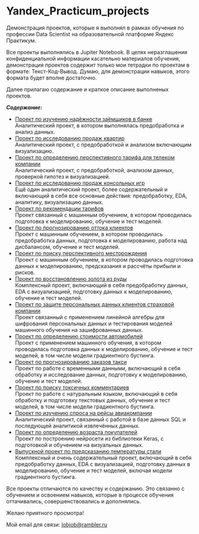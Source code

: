# Yandex_Practicum_projects
Демонстрация проектов, которые я выполнял в рамках обучения по профессии Data Scientist на образовательной платформе Яндекс Практикум.

Все проекты выполнялись в Jupiter Notebook. В целях неразглашения конфиденциальной информации касательно материалов обучения, демонстрация проектов содержит только мои тетрадки по проектам в формате: Текст-Код-Вывод. Думаю, для демонстрации навыков, этого формата будет вполне достаточно.

Далее прилагаю содержание и краткое описание выполненых проектов.

***Содержание:***
- [Проект по изучению надёжности заёмщиков в банке](https://github.com/lobjob/Yandex_Practicum_projects/tree/main/projects/borrower%20reliability%20project "Перейти в папку проекта")<br>Аналитический проект, в котором выполнялась предобработка и анализ данных.
- [Проект по исследованию продаж квартир](https://github.com/lobjob/Yandex_Practicum_projects/tree/main/projects/apartment%20sales%20research "Перейти в папку проекта")<br>Аналитический проект, с предобработкой и анализом включающим визуализацию.
- [Проект по определению перспективного тарифа для телеком компании](https://github.com/lobjob/Yandex_Practicum_projects/tree/main/projects/tariffs%20of%20a%20telecom%20company%20analysis "Перейти в папку проекта")<br>Аналитический проект, с предобработкой, анализом данных, проверкой гипотез и визуализацией.
- [Проект по исследованию продаж консольных игр](https://github.com/lobjob/Yandex_Practicum_projects/tree/main/projects/games%20sales%20research "Перейти в папку проекта")<br>Ещё один аналитический проект, более содержательный и включающий в себя все основные действия: предобработку, EDA, аналитику, визуализацию данных.
- [Проект по рекомендации тарифов](https://github.com/lobjob/Yandex_Practicum_projects/tree/main/projects/tariffs%20recommendations "Перейти в папку проекта")<br>Проект связанный с машинным обучением, в котором проводилась подготовка к моделированию, обучение и тест моделей.
- [Проект по прогнозированию оттока клиентов](https://github.com/lobjob/Yandex_Practicum_projects/tree/main/projects/customer%20churn "Перейти в папку проекта")<br>Проект с машинным обучением, в котором проводилась предобработка данных, подготовка к моделированию, работа над дисбалансом, обучение и тест моделей.
- [Проект по поиску перспективного месторождения](https://github.com/lobjob/Yandex_Practicum_projects/tree/main/projects/choosing%20a%20location%20for%20a%20well "Перейти в папку проекта")<br>Проект с машинным обучением, в котором проводилась подготовка данных к моделированию, предсказания и рассчёты прибыли и рисков.
- [Проект по восстановлению золота из руды](https://github.com/lobjob/Yandex_Practicum_projects/tree/main/projects/recovery%20of%20gold%20from%20ore "Перейти в папку проекта")<br>Комплексный проект, включающий в себя предобработку данных, EDA с визуализацией, подготовку данных к моделированию, обучение и тест моделей.
- [Проект по защите персональных данных клиентов страховой компании](https://github.com/lobjob/Yandex_Practicum_projects/tree/main/projects/protection%20of%20personal%20data%20of%20clients "Перейти в папку проекта")<br>Проект связанный с применением линейной алгебры для шифрования персональных данных и тестирования моделей машинного обучения на зашифрованных данных.
- [Проект по определению стоимости автомобилей](https://github.com/lobjob/Yandex_Practicum_projects/tree/main/projects/determining%20the%20cost%20of%20cars "Перейти в папку проекта")<br>Проект с применением машинного обучения, в котором проводилась подготовка данных к моделированию, обучение и тест моделей, в том числе модели градиентного бустинга.
- [Проект по прогнозированию заказов такси](https://github.com/lobjob/Yandex_Practicum_projects/tree/main/projects/predicting%20taxi%20orders "Перейти в папку проекта")<br>Проект по работе с временными данными, включающий в себя обработку и исследование данных, подготовку к моделированию, обучение и тест моделей.
- [Проект по поиску токсичных комментариев](https://github.com/lobjob/Yandex_Practicum_projects/tree/main/projects/toxic%20comments%20project "Перейти в папку проекта")<br>Проект по работе с натуральным языком, включающий в себя обработку и подготовку текстовых данных, обучение и тест моделей, в том числе модели градиентного бустинга. 
- [Проект по изучению спроса на рейсы авиакомпании](https://github.com/lobjob/Yandex_Practicum_projects/tree/main/projects/demand%20for%20airline%20flights "Перейти в папку проекта")<br>Аналитический проект, связанный с работой в базе данных SQL и последующей аналитикой извлечённых данных.
- [Проект по определению возраста покупателей](https://github.com/lobjob/Yandex_Practicum_projects/tree/main/projects/determining%20the%20age%20of%20buyers "Перейти в папку проекта")<br>Проект по построению нейросети из библиотеки Keras, с подготовкой и обучением на визуальных данных.
- [Выпускной проект по предсказанию температуры стали](https://github.com/lobjob/Yandex_Practicum_projects/tree/main/projects/predict%20temperature%20of%20steel "Перейти в папку проекта")<br>Комплексный и очень содержательный проект, включающий в себя предобработку данных, EDA с визуализацией, подготовку данных в моделированию, обучение и тест моделей, включая модели градиентного бустинга.

Все проекты отличаются по качеству и содержанию. Это связанно с обучением и освоением навыков, которые в процессе обучения оттачивались, совершенствовались и дополнялись.

Желаю приятного просмотра!

Мой email для связи: lobjob@rambler.ru
